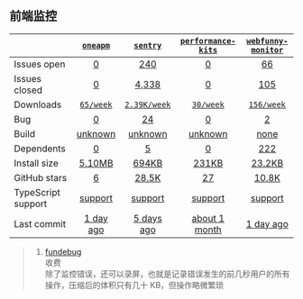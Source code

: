 ## 前端监控
|   | [`oneapm`][b0] | [`sentry`][r0] | [`performance-kits`][n0] | [`webfunny-monitor`][k0] |
|---|:---:|:---:|:----:|:----:|
| Issues open           | [0][IO1] | [240][IO2] | [0][IO3] | [66][IO4] |
| Issues closed         | [0][IC1] | [4,338][IC2] | [0][IC3] | [105][IC4] |
| Downloads             | [`65/week`][DL1] | [`2.39K/week`][DL2] | [`30/week`][DL3] | [`156/week`][DL4] |
| Bug             | [0][bug1] | [24][bug2] | [0][bug3] | [2][bug4] |
| Build                 | [unknown][bd1] | [unknown][bd2] | [unknown][bd3] | [none][bd4] |
| Dependents            | [0][dep1] | [5][dep2] | [0][dep3] | [222][dep4] |
| Install size          | [5.10MB][IS1] | [694KB][IS2] | [231KB][IS3] | [23.2KB][IS4] |
| GitHub stars          | [6][stars1] | [28.5K][stars2] | [27][stars3] | [10.8K][stars4] |
| TypeScript support    | [support][TS1] | [support][TS2] | [support][TS3] | [support][TS4] |
| Last commit           | [1 day ago][commits1] | [5 days ago][commits2] | [about 1 month][commits3] | [1 day ago][commits4] |

[b0]: https://github.com/oneapm/oneapm.github.io
[r0]: https://github.com/getsentry/sentry
[n0]: https://github.com/IndifferenceDoll/performanceKit
[k0]: https://github.com/a597873885/webfunny_monitor

[IO1]: https://github.com/oneapm/oneapm.github.io/issues
[IO2]: https://github.com/getsentry/sentry/issues
[IO3]: https://github.com/IndifferenceDoll/performanceKit/issues
[IO4]: https://github.com/a597873885/webfunny_monitor/issues
[IC1]: https://github.com/oneapm/oneapm.github.io/issues
[IC2]: https://github.com/getsentry/sentry/issues
[IC3]: https://github.com/IndifferenceDoll/performanceKit/issues
[IC4]: https://github.com/a597873885/webfunny_monitor/issues

[DL1]: https://www.npmjs.com/package/oneapm
[DL2]: https://www.npmjs.com/package/sentry
[DL3]: https://www.npmjs.com/package/performance-kits
[DL4]: https://www.npmjs.com/package/webfunny-monitor

[cover2]: https://codecov.io/github/vuejs/vue
[cover4]: https://codecov.io/github/umijs/umi

[bug1]: https://github.com/oneapm/oneapm.github.io/labels/bug
[bug2]: https://github.com/getsentry/sentry/issues?q=is%3Aopen+is%3Aissue+label%3A%22Type%3A+Bug%22
[bug3]: https://github.com/IndifferenceDoll/performanceKit/labels/bug
[bug4]: https://github.com/a597873885/webfunny_monitor/issues?q=is%3Aopen+is%3Aissue+label%3Abug

[bd1]: https://www.travis-ci.org/github/oneapm/oneapm.github.io
[bd2]: https://www.travis-ci.org/github/getsentry/sentry
[bd3]: https://www.travis-ci.org/github/IndifferenceDoll/performanceKit
[bd4]: https://www.travis-ci.org/github/a597873885/webfunny_monitor

[dep1]: https://www.npmjs.com/package/oneapm
[dep2]: https://www.npmjs.com/package/sentry
[dep3]: https://www.npmjs.com/package/performance-kits
[dep4]: https://www.npmjs.com/package/webfunny-monitor

[IS1]: https://packagephobia.com/result?p=oneapm
[IS2]: https://packagephobia.com/result?p=sentry
[IS3]: https://packagephobia.com/result?p=performance-kits
[IS4]: https://packagephobia.com/result?p=webfunny-monitor

[stars1]: https://github.com/oneapm/oneapm.github.io/stargazers
[stars2]: https://github.com/getsentry/sentry/stargazers
[stars3]: https://github.com/IndifferenceDoll/performanceKit/stargazers
[stars4]: https://github.com/umijs/umi/stargazers

[TS1]: https://github.com/facebook/react/search?l=typescript
[TS2]: https://github.com/vuejs/vue/search?l=TypeScript
[TS3]: https://www.npmjs.com/package/@types/angular
[TS4]: https://github.com/umijs/umi/search?l=typescript

[commits1]: https://github.com/facebook/react/commits
[commits2]: https://github.com/vuejs/vue/commits
[commits3]: https://github.com/angular/angular.js/commits
[commits4]: https://github.com/umijs/umi/commits

>1. [fundebug](https://www.fundebug.com/)<br>
    收费<br>
    除了监控错误，还可以录屏，也就是记录错误发生的前几秒用户的所有操作，压缩后的体积只有几十 KB，但操作略微繁琐

